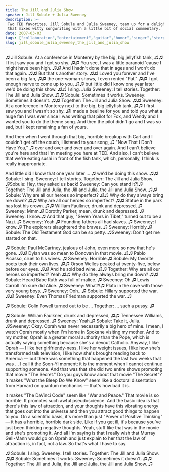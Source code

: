 ```yaml
---
title: The Jill and Julia Show
speaker: Jill Sobule + Julia Sweeney
description: >-
 Two TED favorites, Jill Sobule and Julia Sweeney, team up for a delightful set
 that mixes witty songwriting with a little bit of social commentary.
date: 2007-03-03
tags: ["collaboration","entertainment","guitar","humor","singer","storytelling","comedy"]
slug: jill_sobule_julia_sweeney_the_jill_and_julia_show
---
```


♫ Jill Sobule: At a conference in Monterey by the big, big jellyfish tank, ♫♫ I first saw
you and I got so shy. ♫♫ You see, I was a little paranoid 'cause I might have been high.
♫♫ And I hadn't done that in ages and I won't do that again. ♫♫ But that's another story.
♫♫ Loved you forever and I've been a big fan, ♫♫ the one-woman shows, I even rented "Pat."
♫♫ I got enough nerve to come up to you, ♫♫ but little did I know one year later we'd be
doing this show. ♫♫ I sing. Julia Sweeney: I tell stories. Together: The Jill and Julia
Show. ♫♫ Sobule: Sometimes it works. Sweeney: Sometimes it doesn't. ♫♫ Together: The Jill
and Julia Show. ♫♫ Sweeney: At a conference in Monterey next to the big, big jellyfish
tank, ♫♫ I first saw you and I wasn't so shy. ♫I made a beeline for you and told you what
a huge fan I was ever since I was writing that pilot for Fox, and Wendy and I wanted you
to do the theme song. And then the pilot didn't go and I was so sad, but I kept remaining
a fan of yours.

And then when I went through that big, horrible breakup with Carl and I couldn't get off
the couch, I listened to your song, ♫ "Now That I Don't Have You," ♫ over and over and
over and over again. And I can't believe you're here and that I'm meeting you here at TED.
And also, I can't believe that we're eating sushi in front of the fish tank, which,
personally, I think is really inappropriate. 

And little did I know that one year later ... ♫ we'd be doing this show. ♫♫ Sobule: I
sing. Sweeney: I tell stories. Together: The Jill and Julia Show. ♫Sobule: Hey, they asked
us back! Sweeney: Can you stand it?!♫ Together: The Jill and Julia, the Jill and Julia,
the Jill and Julia Show. ♫♫ Sobule: Why are all our heroes so imperfect? ♫♫ Why do they
always bring me down? ♫♫ Why are all our heroes so imperfect? ♫♫ Statue in the park has
lost his crown. ♫♫ William Faulkner, drunk and depressed. ♫ Sweeney: Mmm.♫ Dorothy Parker,
mean, drunk and depressed. ♫ Sweeney: I know.♫ And that guy, "Seven Years in Tibet,"
turned out to be a Nazi. ♫ Sweeney: Yeah.♫ Founding fathers all had slaves. ♫ Sweeney: I
know.♫ The explorers slaughtered the braves. ♫ Sweeney: Horribly.♫ Sobule: The Old
Testament God can be so petty. ♫Sweeney: Don't get me started on that.

♫ Sobule: Paul McCartney, jealous of John, even more so now that he's gone. ♫♫ Dylan was
so mean to Donovan in that movie. ♫♫ Pablo Picasso, cruel to his wives. ♫ Sweeney:
Horrible.♫ Sobule: My favorite poets took their own lives. ♫♫ Orson Welles peaked at
twenty-five, below before our eyes. ♫♫ And he sold bad wine. ♫♫ Together: Why are all our
heroes so imperfect? Yeah ♫♫ Why do they always bring me down? ♫♫ Sobule: Heard Babe Ruth
was full of malice. ♫ Sweeney: Oh.♫ Lewis Carroll I'm sure did Alice. ♫ Sweeney: What?!♫
Plato in the cave with those very young boys. ♫ Sweeney: Ooh...♫ Sobule: Hillary supported
the war. ♫♫ Sweeney: Even Thomas Friedman supported the war. ♫ 

♫ Sobule: Colin Powell turned out to be ... Together: ... such a pussy. ♫

♫ Sobule: William Faulkner, drunk and depressed, ♫♫ Tennessee Williams, drunk and
depressed. ♫ Sweeney: Yeah.♫ Sobule: Take it, Julia. ♫Sweeney: Okay. Oprah was never
necessarily a big hero of mine. I mean, I watch Oprah mostly when I'm home in Spokane
visiting my mother. And to my mother, Oprah is a greater moral authority than the Pope,
which is actually saying something because she's a devout Catholic. Anyway, I like Oprah —
I like her girlfriendy-ness, I like her weight issues, I like how she's transformed talk
television, I like how she's brought reading back to America — but there was something
that happened the last two weeks that was ... I call it the Soon-Yi moment: it is the
moment when I cannot continue supporting someone. And that was that she did two entire
shows promoting that movie "The Secret." Do you guys know about that movie "The Secret"?
It makes "What the Bleep Do We Know" seem like a doctoral dissertation from Harvard on
quantum mechanics — that's how bad it is.

It makes "The DaVinci Code" seem like "War and Peace." That movie is so horrible. It
promotes such awful pseudoscience. And the basic idea is that there's this law of
attraction, and your thoughts have this vibrating energy that goes out into the universe
and then you attract good things to happen to you. On a scientific basis, it's more than
just "Power of Positive Thinking" — it has a horrible, horrible dark side. Like if you get
ill, it's because you've just been thinking negative thoughts. Yeah, stuff like that was
in the movie and she's promoting it. And all I'm saying is that I really wish that Murray
Gell-Mann would go on Oprah and just explain to her that the law of attraction is, in
fact, not a law. So that's what I have to say. 

♫ Sobule: I sing. Sweeney: I tell stories. Together: The Jill and Julia Show. ♫♫ Sobule:
Sometimes it works. Sweeney: Sometimes it doesn't. ♫♫ Together: The Jill and Julia, the
Jill and Julia, the Jill and Julia Show. ♫

<!--
ad_duration=3.33
comment_count=48
event="TED2007"
external_start_time=0
intro_duration=11.82
is_subtitle_required="False"
is_talk_featured="True"
language="en"
language_swap="False"
native_language="en"
number_of_related_talks=6
number_of_speakers=2
number_of_subtitled_videos=22
number_of_tags=7
number_of_talk_download_languages=23
number_of_talk_more_resources=0
number_of_talk_recommendations=0
number_of_talks_take_actions=0
post_ad_duration=0.83
published_timestamp="2008-02-20 01:03:00"
recording_date="2007-03-03"
speaker_description="Singer/songwriter"
speaker_id=105
speaker_is_published=1
speaker_name="Jill Sobule + Julia Sweeney"
talk_name="The Jill and Julia Show"
talks_tags=["collaboration","entertainment","guitar","humor","singer","storytelling","comedy"]
url_photo_speaker="https://pe.tedcdn.com/images/ted/1470_254x191.jpg"
url_photo_talk="https://pe.tedcdn.com/images/ted/31348_480x360.jpg"
url_webpage="https://www.ted.com/talks/jill_sobule_julia_sweeney_the_jill_and_julia_show"
video_type_name="TED Stage Talk"
-->